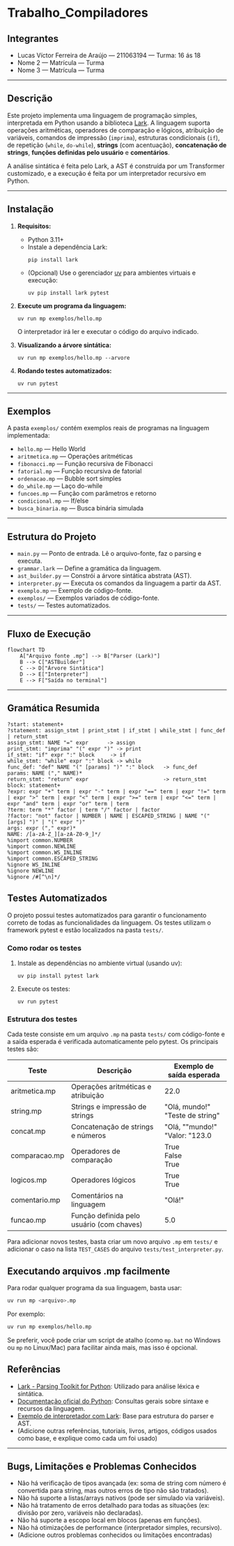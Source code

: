 # Trabalho_Compiladores

## Integrantes

- Lucas Víctor Ferreira de Araújo — 211063194 — Turma: 16 ás 18
- Nome 2 — Matrícula — Turma
- Nome 3 — Matrícula — Turma

---

## Descrição

Este projeto implementa uma linguagem de programação simples, interpretada em Python usando a biblioteca [Lark](https://github.com/lark-parser/lark). A linguagem suporta operações aritméticas, operadores de comparação e lógicos, atribuição de variáveis, comandos de impressão (`imprima`), estruturas condicionais (`if`), de repetição (`while`, `do-while`), **strings** (com acentuação), **concatenação de strings**, **funções definidas pelo usuário** e **comentários**.

A análise sintática é feita pelo Lark, a AST é construída por um Transformer customizado, e a execução é feita por um interpretador recursivo em Python.

---

## Instalação

1. **Requisitos:**
   - Python 3.11+
   - Instale a dependência Lark:
     ```
     pip install lark
     ```
   - (Opcional) Use o gerenciador [uv](https://github.com/astral-sh/uv) para ambientes virtuais e execução:
     ```
     uv pip install lark pytest
     ```

2. **Execute um programa da linguagem:**
   ```
   uv run mp exemplos/hello.mp
   ```
   O interpretador irá ler e executar o código do arquivo indicado.

3. **Visualizando a árvore sintática:**
   ```
   uv run mp exemplos/hello.mp --arvore
   ```

4. **Rodando testes automatizados:**
   ```
   uv run pytest
   ```

---

## Exemplos

A pasta `exemplos/` contém exemplos reais de programas na linguagem implementada:

- `hello.mp` — Hello World
- `aritmetica.mp` — Operações aritméticas
- `fibonacci.mp` — Função recursiva de Fibonacci
- `fatorial.mp` — Função recursiva de fatorial
- `ordenacao.mp` — Bubble sort simples
- `do_while.mp` — Laço do-while
- `funcoes.mp` — Função com parâmetros e retorno
- `condicional.mp` — If/else
- `busca_binaria.mp` — Busca binária simulada

---

## Estrutura do Projeto

- `main.py` — Ponto de entrada. Lê o arquivo-fonte, faz o parsing e executa.
- `grammar.lark` — Define a gramática da linguagem.
- `ast_builder.py` — Constrói a árvore sintática abstrata (AST).
- `interpreter.py` — Executa os comandos da linguagem a partir da AST.
- `exemplo.mp` — Exemplo de código-fonte.
- `exemplos/` — Exemplos variados de código-fonte.
- `tests/` — Testes automatizados.

---

## Fluxo de Execução

```mermaid
flowchart TD
    A["Arquivo fonte .mp"] --> B["Parser (Lark)"]
    B --> C["ASTBuilder"]
    C --> D["Árvore Sintática"]
    D --> E["Interpreter"]
    E --> F["Saída no terminal"]
```

---

## Gramática Resumida

```
?start: statement+
?statement: assign_stmt | print_stmt | if_stmt | while_stmt | func_def | return_stmt
assign_stmt: NAME "=" expr      -> assign
print_stmt: "imprima" "(" expr ")" -> print
if_stmt: "if" expr ":" block     -> if
while_stmt: "while" expr ":" block -> while
func_def: "def" NAME "(" [params] ")" ":" block   -> func_def
params: NAME ("," NAME)*
return_stmt: "return" expr                        -> return_stmt
block: statement+
?expr: expr "+" term | expr "-" term | expr "==" term | expr "!=" term | expr ">" term | expr "<" term | expr ">=" term | expr "<=" term | expr "and" term | expr "or" term | term
?term: term "*" factor | term "/" factor | factor
?factor: "not" factor | NUMBER | NAME | ESCAPED_STRING | NAME "(" [args] ")" | "(" expr ")"
args: expr ("," expr)*
NAME: /[a-zA-Z_][a-zA-Z0-9_]*/
%import common.NUMBER
%import common.NEWLINE
%import common.WS_INLINE
%import common.ESCAPED_STRING
%ignore WS_INLINE
%ignore NEWLINE
%ignore /#[^\n]*/
```

## Testes Automatizados

O projeto possui testes automatizados para garantir o funcionamento correto de todas as funcionalidades da linguagem. Os testes utilizam o framework pytest e estão localizados na pasta `tests/`.

### Como rodar os testes

1. Instale as dependências no ambiente virtual (usando uv):
   ```
   uv pip install pytest lark
   ```
2. Execute os testes:
   ```
   uv run pytest
   ```

### Estrutura dos testes
Cada teste consiste em um arquivo `.mp` na pasta `tests/` com código-fonte e a saída esperada é verificada automaticamente pelo pytest. Os principais testes são:

| Teste           | Descrição                                 | Exemplo de saída esperada         |
|-----------------|-------------------------------------------|-----------------------------------|
| aritmetica.mp   | Operações aritméticas e atribuição         | 22.0                             |
| string.mp       | Strings e impressão de strings             | "Olá, mundo!"<br>"Teste de string" |
| concat.mp       | Concatenação de strings e números          | "Olá, ""mundo!"<br>"Valor: "123.0   |
| comparacao.mp   | Operadores de comparação                   | True<br>False<br>True             |
| logicos.mp      | Operadores lógicos                         | True<br>True                      |
| comentario.mp   | Comentários na linguagem                   | "Olá!"                            |
| funcao.mp       | Função definida pelo usuário (com chaves)  | 5.0                               |

Para adicionar novos testes, basta criar um novo arquivo `.mp` em `tests/` e adicionar o caso na lista `TEST_CASES` do arquivo `tests/test_interpreter.py`.

## Executando arquivos .mp facilmente

Para rodar qualquer programa da sua linguagem, basta usar:

```sh
uv run mp <arquivo>.mp
```

Por exemplo:
```sh
uv run mp exemplos/hello.mp
```

Se preferir, você pode criar um script de atalho (como `mp.bat` no Windows ou `mp` no Linux/Mac) para facilitar ainda mais, mas isso é opcional.

## Referências

- [Lark - Parsing Toolkit for Python](https://github.com/lark-parser/lark): Utilizado para análise léxica e sintática.
- [Documentação oficial do Python](https://docs.python.org/3/): Consultas gerais sobre sintaxe e recursos da linguagem.
- [Exemplo de interpretador com Lark](https://github.com/lark-parser/lark/blob/master/examples/calc.py): Base para estrutura do parser e AST.
- (Adicione outras referências, tutoriais, livros, artigos, códigos usados como base, e explique como cada um foi usado)

---

## Bugs, Limitações e Problemas Conhecidos

- Não há verificação de tipos avançada (ex: soma de string com número é convertida para string, mas outros erros de tipo não são tratados).
- Não há suporte a listas/arrays nativos (pode ser simulado via variáveis).
- Não há tratamento de erros detalhado para todas as situações (ex: divisão por zero, variáveis não declaradas).
- Não há suporte a escopo local em blocos (apenas em funções).
- Não há otimizações de performance (interpretador simples, recursivo).
- (Adicione outros problemas conhecidos ou limitações encontradas)


